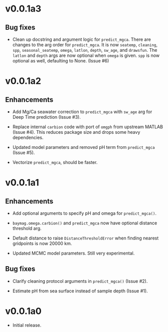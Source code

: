 # v0.0.1a3

## Bug fixes

* Clean up docstring and argument logic for `predict_mgca`. There are changes to the arg order for `predict_mgca`. 
    It is now `seatemp`, `cleaning`, `spp`, `seasonal_seatemp`, `omega`, `latlon`, `depth`, `sw_age`, and `drawsfun`. 
    The `latlon` and `depth` args are now optional when `omega` is given. 
    `spp` is now optional as well, defaulting to None. (Issue #6)


# v0.0.1a2

## Enhancements

* Add Mg/Ca seawater correction to `predict_mgca` with `sw_age` arg for Deep Time prediction (Issue #3).

* Replace internal `carbion` code with port of `omgph` from upstream MATLAB (Issue #4). 
This reduces package size and drops some heavy dependencies.

* Updated model parameters and removed pH term from `predict_mgca` (Issue #5).

* Vectorize `predict_mgca`, should be faster.


# v0.0.1a1

## Enhancements

* Add optional arguments to specify pH and omega for `predict_mgca()`.

* `baymag.omega.carbion()` and `predict_mgca` now have optional distance threshold arg.

* Default distance to raise `DistanceThresholdError` when finding nearest gridpoints is now 20000 km.

* Updated MCMC model parameters. Still very experimental.

## Bug fixes

* Clarify cleaning protocol arguments in `predict_mgca()` (Issue #2).

* Estimate pH from sea surface instead of sample depth (Issue #1).


# v0.0.1a0

* Initial release.